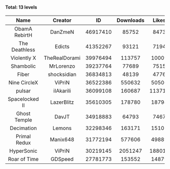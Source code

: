 #### Total: 13 levels

| Name | Creator | ID | Downloads | Likes |
|:---:|:---:|:---:|:---:|:---:|
| ObamA RebirtH | DanZmeN | 46917410 | 85752 | 8473
| The Deathless | Edicts | 41352267 | 93121 | 7194
| Violently X | TheRealDorami | 39976494 | 113757 | 10009
| Shambolic | MrLorenzo | 39237764 | 77689 | 7515
| Fiber | shocksidian | 36834813 | 48139 | 4776
| Nine CircleX | ViPriN | 36522386 | 550632 | 50506
| pulsar | iIAkariIi | 36099108 | 160687 | 113715
| Spacelocked II | LazerBlitz | 35610305 | 178780 | 18794
| Ghost Temple | DavJT | 34918883 | 64793 | 7467
| Decimation | Lemons | 32298346 | 163171 | 15101
| Primal Redux | Manix648 | 31772194 | 577606 | 49889
| HyperSonic | ViPriN | 30219145 | 2051247 | 188018
| Roar of Time | GDSpeed | 27781773 | 153552 | 14879
